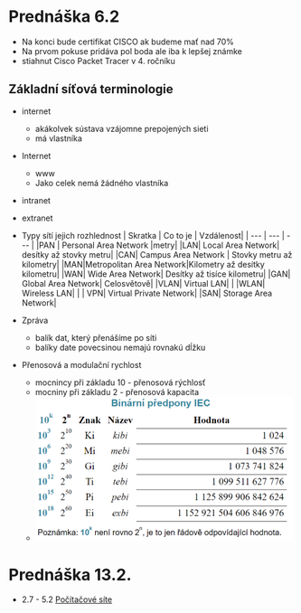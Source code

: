 # Prednáška 6.2

- Na konci bude certifikat CISCO ak budeme mať nad 70%
- Na prvom pokuse pridáva pol boda ale iba k lepšej známke
- stiahnut Cisco Packet Tracer v 4. ročníku

## Základní síťová terminologie

- internet
  - akákolvek sústava vzájomne prepojených sieti
  - má vlastníka
- Internet
  - www
  - Jako celek nemá žádného vlastníka
- intranet
- extranet

- Typy sítí jejich rozhlednost
  | Skratka | Co to je | Vzdálenost|
  | --- | --- | --- |
  |PAN | Personal Area Network |metry|
  |LAN| Local Area Network| desítky až stovky metru|
  |CAN| Campus Area Network | Stovky metru až kilometry|
  |MAN|Metropolitan Area Network|Kilometry až desítky kilometru|
  |WAN| Wide Area Network| Desítky až tisíce kilometru|
  |GAN| Global Area Network| Celosvětově|
  |VLAN| Virtual LAN| |
  |WLAN| Wireless LAN| |
  | VPN| Virtual Private Network|
  |SAN| Storage Area Network|

- Zpráva
  - balík dat, který přenášíme po síti
  - balíky date povecsinou nemajú rovnakú dĺžku
- Přenosová a modulační rychlost
  - mocnincy při základu 10 - přenosová rýchlosť
  - mocniny při základu 2 - přenosová kapacita
  - ![alt](Images/Binarni_predpony_IEC.png)

# Prednáška 13.2.

- 2.7 - 5.2
[Počítačové síte](Počítačové%20sítě%2021.12.23.pdf)